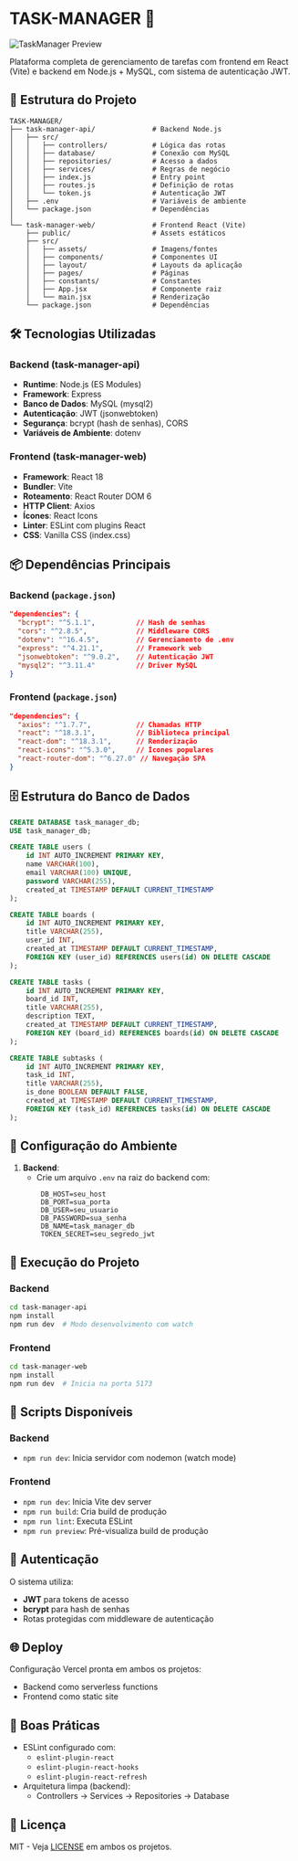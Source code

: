 # TASK-MANAGER 🚀

![TaskManager Preview](https://fellipecastro.vercel.app/assets/task-manager-MWbXBeoc.png) 

Plataforma completa de gerenciamento de tarefas com frontend em React (Vite) e backend em Node.js + MySQL, com sistema de autenticação JWT.

## 📂 Estrutura do Projeto

```
TASK-MANAGER/
├── task-manager-api/              # Backend Node.js
│   ├── src/
│   │   ├── controllers/           # Lógica das rotas
│   │   ├── database/              # Conexão com MySQL
│   │   ├── repositories/          # Acesso a dados
│   │   ├── services/              # Regras de negócio
│   │   ├── index.js               # Entry point
│   │   ├── routes.js              # Definição de rotas
│   │   └── token.js               # Autenticação JWT
│   ├── .env                       # Variáveis de ambiente
│   └── package.json               # Dependências
│
└── task-manager-web/              # Frontend React (Vite)
    ├── public/                    # Assets estáticos
    ├── src/
    │   ├── assets/                # Imagens/fontes
    │   ├── components/            # Componentes UI
    │   ├── layout/                # Layouts da aplicação
    │   ├── pages/                 # Páginas
    │   ├── constants/             # Constantes
    │   ├── App.jsx                # Componente raiz
    │   └── main.jsx               # Renderização
    └── package.json               # Dependências
```

## 🛠️ Tecnologias Utilizadas

### Backend (task-manager-api)
- **Runtime**: Node.js (ES Modules)
- **Framework**: Express
- **Banco de Dados**: MySQL (mysql2)
- **Autenticação**: JWT (jsonwebtoken)
- **Segurança**: bcrypt (hash de senhas), CORS
- **Variáveis de Ambiente**: dotenv

### Frontend (task-manager-web)
- **Framework**: React 18
- **Bundler**: Vite
- **Roteamento**: React Router DOM 6
- **HTTP Client**: Axios
- **Ícones**: React Icons
- **Linter**: ESLint com plugins React
- **CSS**: Vanilla CSS (index.css)

## 📦 Dependências Principais

### Backend (`package.json`)
```json
"dependencies": {
  "bcrypt": "^5.1.1",          // Hash de senhas
  "cors": "^2.8.5",            // Middleware CORS
  "dotenv": "^16.4.5",         // Gerenciamento de .env
  "express": "^4.21.1",        // Framework web
  "jsonwebtoken": "^9.0.2",    // Autenticação JWT
  "mysql2": "^3.11.4"          // Driver MySQL
}
```

### Frontend (`package.json`)
```json
"dependencies": {
  "axios": "^1.7.7",           // Chamadas HTTP
  "react": "^18.3.1",          // Biblioteca principal
  "react-dom": "^18.3.1",      // Renderização
  "react-icons": "^5.3.0",     // Ícones populares
  "react-router-dom": "^6.27.0" // Navegação SPA
}
```

## 🗄️ Estrutura do Banco de Dados

```sql
CREATE DATABASE task_manager_db;
USE task_manager_db;

CREATE TABLE users (
    id INT AUTO_INCREMENT PRIMARY KEY,
    name VARCHAR(100),
    email VARCHAR(100) UNIQUE,
    password VARCHAR(255), 
    created_at TIMESTAMP DEFAULT CURRENT_TIMESTAMP
);

CREATE TABLE boards (
    id INT AUTO_INCREMENT PRIMARY KEY,
    title VARCHAR(255),
    user_id INT, 
    created_at TIMESTAMP DEFAULT CURRENT_TIMESTAMP,
    FOREIGN KEY (user_id) REFERENCES users(id) ON DELETE CASCADE
);

CREATE TABLE tasks (
    id INT AUTO_INCREMENT PRIMARY KEY,
    board_id INT, 
    title VARCHAR(255),
    description TEXT,
    created_at TIMESTAMP DEFAULT CURRENT_TIMESTAMP,
    FOREIGN KEY (board_id) REFERENCES boards(id) ON DELETE CASCADE
);

CREATE TABLE subtasks (
    id INT AUTO_INCREMENT PRIMARY KEY,
    task_id INT,
    title VARCHAR(255),
    is_done BOOLEAN DEFAULT FALSE,
    created_at TIMESTAMP DEFAULT CURRENT_TIMESTAMP,
    FOREIGN KEY (task_id) REFERENCES tasks(id) ON DELETE CASCADE
);
```

## 🔧 Configuração do Ambiente

1. **Backend**:
   - Crie um arquivo `.env` na raiz do backend com:
     ```env
      DB_HOST=seu_host
      DB_PORT=sua_porta
      DB_USER=seu_usuario
      DB_PASSWORD=sua_senha
      DB_NAME=task_manager_db
      TOKEN_SECRET=seu_segredo_jwt
     ```

## 🚀 Execução do Projeto

### Backend
```bash
cd task-manager-api
npm install
npm run dev  # Modo desenvolvimento com watch
```

### Frontend
```bash
cd task-manager-web
npm install
npm run dev  # Inicia na porta 5173
```

## 📌 Scripts Disponíveis

### Backend
- `npm run dev`: Inicia servidor com nodemon (watch mode)

### Frontend
- `npm run dev`: Inicia Vite dev server
- `npm run build`: Cria build de produção
- `npm run lint`: Executa ESLint
- `npm run preview`: Pré-visualiza build de produção

## 🔐 Autenticação

O sistema utiliza:
- **JWT** para tokens de acesso
- **bcrypt** para hash de senhas
- Rotas protegidas com middleware de autenticação

## 🌐 Deploy

Configuração Vercel pronta em ambos os projetos:
- Backend como serverless functions
- Frontend como static site

## 🤝 Boas Práticas

- ESLint configurado com:
  - `eslint-plugin-react`
  - `eslint-plugin-react-hooks`
  - `eslint-plugin-react-refresh`
- Arquitetura limpa (backend):
  - Controllers → Services → Repositories → Database

## 📄 Licença

MIT - Veja [LICENSE](LICENSE) em ambos os projetos.
